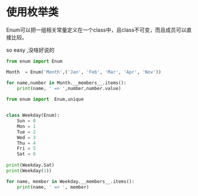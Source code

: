 # 使用枚举类

Enum可以把一组相关常量定义在一个class中，且class不可变，而且成员可以直接比较。

so easy ,没啥好说的

```python
from enum import Enum

Month  = Enum('Month',('Jan', 'Feb', 'Mar', 'Apr', 'Nov'))

for name,number in Month.__members__.items():
	print(name, ' => ',number,number.value)
	
from enum import  Enum,unique


class Weekday(Enum):
	Sun = 0
	Mon = 1
	Tue = 2
	Wed = 3
	Thu = 4
	Fri = 5
	Sat = 6
	
print(Weekday.Sat)
print(Weekday(1))

for name, member in Weekday.__members__.items():
	print(name, ' => ', member)

```
